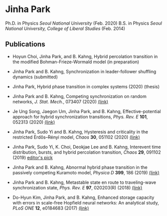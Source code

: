 # Jinha Park
Ph.D. in Physics *Seoul National University* (Feb. 2020)
B.S. in Physics *Seoul National University, College of Liberal Studies* (Feb. 2014)

## Publications
- Hoyun Choi, Jinha Park, and B. Kahng, Hybrid percolation transition in the modified Bohman-Frieze-Wormald model (in preparation)

- Jinha Park and B. Kahng, Synchronization in leader-follower shuffling dynamics (submitted)
- Jinha Park, Hybrid phase transition in complex systems (2020) (thesis)
- Jinha Park and B. Kahng, Competing synchronization on random networks, *J. Stat. Mech.*, 073407 (2020) [(link)](https://doi.org/10.1088/1742-5468/ab97b0)
- Je Ung Song, Jaegon Um, Jinha Park, and B. Kahng, Effective-potential approach for hybrid synchronization transitions, *Phys. Rev. E* **101**, 052313 (2020) [(link)](https://doi.org/10.1103/PhysRevE.101.052313)
- Jinha Park, Sudo Yi and B. Kahng, Hysteresis and criticality in the restricted Erdős–Rényi model, *Chaos* **30**, 051102 (2020) [(link)](https://doi.org/10.1063/5.0008189)
- Jinha Park, Sudo Yi, K. Choi, Deokjae Lee and B. Kahng, Interevent time distribution, bursts, and hybrid percolation transition, *Chaos* **29**, 091102 (2019) [editor's pick](https://doi.org/10.1063/1.5121775)
- Jinha Park and B. Kahng, Abnormal hybrid phase transition in the passively competing Kuramoto model, *Physica D* **399**, 186 (2019) [(link)](https://doi.org/10.1016/j.physd.2019.05.010)
- Jinha Park and B. Kahng, Metastable state en route to traveling-wave synchronization state, *Phys. Rev. E* **97**, 020203(R) (2018) [(link)](https://doi.org/10.1103/PhysRevE.97.020203)
- Do-Hyun Kim, Jinha Park, and B. Kahng, Enhanced storage capacity with errors in scale-free Hopfield neural networks: An analytical study, *PLoS ONE* **12**, e0184683 (2017) [(link)](https://doi.org/10.1371/journal.pone.0184683)
